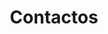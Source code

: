 ---
title: "Contactos"
description : "this is a meta description"

# Homepage
homepage_enable: true
homepage_title: "Fale conosco"


## Section
class: "my-single-page"
background: "../img/headers/header4.jpg"
#
content_title : ""
content : "Nós somos bué fixes e tal, não hesitem em falar conosco que respondemos logo e se pagarem justo nós trabalhamos justo e cenas assim e tal."
# Info
mobile_country_code : "351"
mobile : "962757100"
email : "cofragemsilva@hotmail.com"
location : "Lagoa, Portugal"
# Form
form:
    form_enable: true
    form_title: Envie-nos uma mensagem
    form_subject_tip: "Orçamento, Aluguer de Material, etc..."

draft: false
---